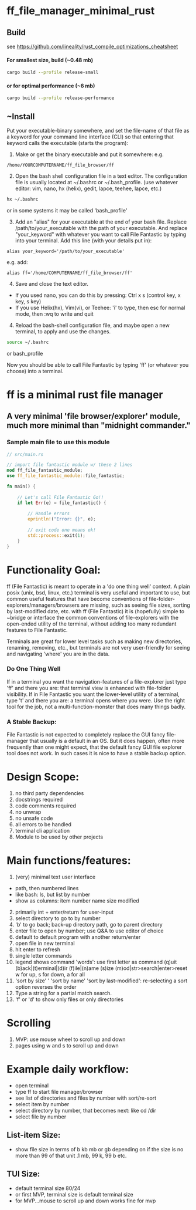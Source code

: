 # ff_file_manager_minimal_rust



## Build
see https://github.com/lineality/rust_compile_optimizations_cheatsheet

#### For smallest size, build (~0.48 mb)
```bash
cargo build --profile release-small 
```
#### or for optimal performance (~6 mb)
```bash
cargo build --profile release-performance
```

## ~Install
Put your executable-binary somewhere, and set the file-name of that file
as a keyword for your command line interface (CLI) 
so that entering that keyword calls the executable (starts the program):

1. Make or get the binary executable and put it somewhere: e.g.
```path
/home/YOURCOMPUTERNAME/ff_file_browser/ff
```
2. Open the bash shell configuration file in a text editor. The configuration file is usually located at ~/.bashrc or ~/.bash_profile. (use whatever editor: vim, nano, hx (helix), gedit, lapce, teehee, lapce, etc.)
```bash
hx ~/.bashrc
```
or in some systems it may be called 'bash_profile'

3. Add an "alias" for your executable at the end of your bash file. Replace /path/to/your_executable with the path of your executable. And replace "your_keyword" with whatever you want to call File Fantastic by typing into your terminal. Add this line (with your details put in):
```text
alias your_keyword='/path/to/your_executable'
```
e.g. add:
```text
alias ff='/home/COMPUTERNAME/ff_file_browser/ff'
```

4. Save and close the text editor. 
- If you used nano, you can do this by pressing: Ctrl x s (control key, x key, s key)
- If you use Helix(hx), Vim(vi), or Teehee: 'i' to type, then esc for normal mode, then :wq to write and quit

4. Reload the bash-shell configuration file, and maybe open a new terminal, to apply and use the changes.
```bash
source ~/.bashrc
```
or bash_profile

Now you should be able to call File Fantastic by typing 'ff' (or whatever you choose) into a terminal.


# ff is a minimal rust file manager

## A very minimal 'file browser/explorer' module, much more minimal than "midnight commander." 

### Sample main file to use this module
```rust
// src/main.rs

// import file fantastic module w/ these 2 lines
mod ff_file_fantastic_module;
use ff_file_fantastic_module::file_fantastic;

fn main() {
    
    // Let's call File Fantastic Go!!
    if let Err(e) = file_fantastic() {
        
        // Handle errors
        eprintln!("Error: {}", e);
        
        // exit code one means ok!
        std::process::exit(1);
    }
}

```

# Functionality Goal:
ff (File Fantastic) is meant to operate in a 'do one thing well' context.
A plain posix (unix, bsd, linux, etc.) terminal is very useful
and important to use, but common useful features that have become
conventions of file-folder-explorers/managers/browsers are missing,
such as seeing file sizes, sorting by last-modified date, etc. 
with ff (File Fantastic) it is (hopefully) simple to ~bridge or interface the
common conventions of file-explorers with the open-ended utility of the terminal,
without adding too many redundant features to File Fantastic.

Terminals are great for lower level tasks such as 
making new directories, renaming, removing, etc.,
but terminals are not very user-friendly for seeing and navigating 'where'
you are in the data.

### Do One Thing Well
If in a terminal you want the navigation-features of a file-explorer just type 'ff'
and there you are: that terminal view is enhanced with file-folder visibility. 
If in File Fantastic you want the lower-level utility of a terminal, 
type 't' and there you are: a terminal opens where you were. Use the right
tool for the job, not a multi-function-monster that does many things badly.

### A Stable Backup: 
File Fantastic is not expected to completely replace the GUI fancy file-manager
that usually is a default in an OS. But it does happen, often more frequently
than one might expect, that the default fancy GUI file explorer tool does
not work. In such cases it is nice to have a stable backup option. 

# Design Scope:
1. no third party dependencies
2. docstrings required
3. code comments required
4. no unwrap
5. no unsafe code
6. all errors to be handled
7. terminal cli application
8. Module to be used by other projects

# Main functions/features:
1. (very) minimal text user interface
- path, then numbered lines
- like bash: ls, but list by number
- show as columns: item number name size modified
2. primarily int + enter/return for user-input
3. select directory to go to by number
4. 'b' to go back; back-up directory path, go to parent directory
5. enter file to open by number; use Q&A to use editor of choice
6. default to default program with another return/enter
7. open file in new terminal
8. hit enter to refresh
11. single letter commands
12. legend shows command 'words': use first letter as command
(q)uit (b)ack|(t)erminal|(d)ir (f)ile|(n)ame (s)ize (m)od|str>search|enter>reset
w for up, s for down, a for all 
13. 'sort by size' ' 'sort by name' 'sort by last-modified': re-selecting a sort option reverses the order
14. Type a string for a partial match search.
15. 'f' or 'd' to show only files or only directories


# Scrolling
1. MVP: use mouse wheel to scroll up and down
2. pages using w and s to scroll up and down

# Example daily workflow:
- open terminal
- type ff to start file manager/browser
- see list of directories and files by number
  with sort/re-sort
- select item by number
- select directory by number, that becomes next: like cd /dir
- select file by number

## List-item Size:
- show file size in terms of b kb mb or gb depending on
if the size is no more than 99 of that unit
.1 mb, 99 k, 99 b etc.

## TUI Size:
- default terminal size 80/24
- or first MVP, terminal size is default terminal size
- for MVP...mouse to scroll up and down works fine for mvp

